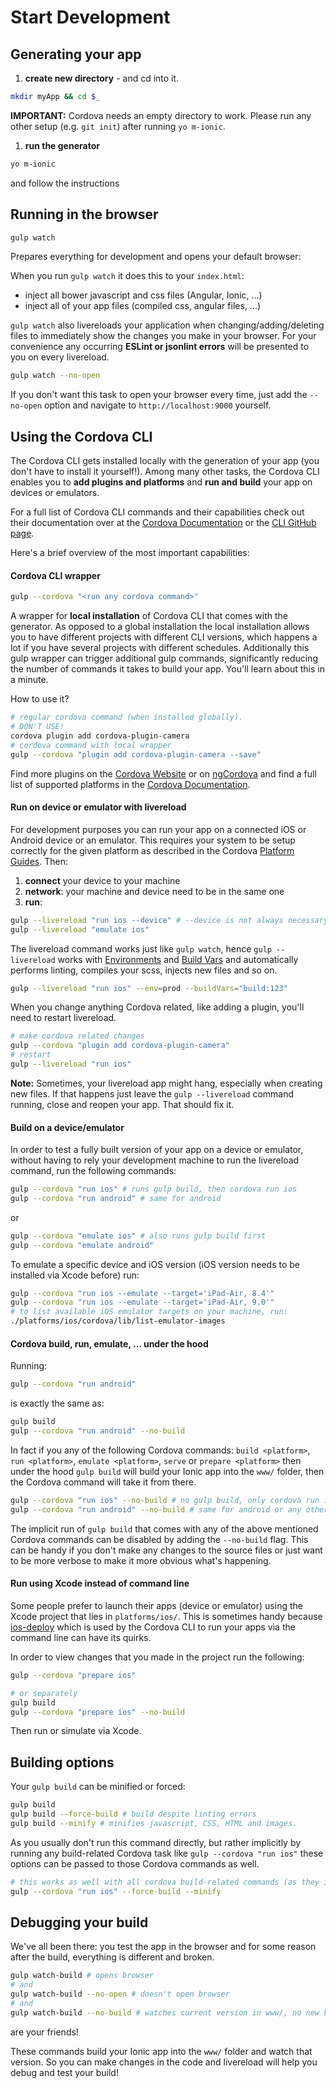 # Start Development

## Generating your app
1. **create new directory** - and cd into it.

  ```sh
  mkdir myApp && cd $_
  ```
  **IMPORTANT:** Cordova needs an empty directory to work. Please run any other setup (e.g. `git init`) after running `yo m-ionic`.

1. **run the generator**

  ```sh
  yo m-ionic
  ```
  and follow the instructions


## Running in the browser
```sh
gulp watch
```
Prepares everything for development and opens your default browser:

When you run `gulp watch` it does this to your `index.html`:
- inject all bower javascript and css files (Angular, Ionic, ...)
- inject all of your app files (compiled css, angular files, ...)

`gulp watch` also livereloads your application when changing/adding/deleting files to immediately show the changes you make in your browser. For your convenience any occurring **ESLint or jsonlint errors** will be presented to you on every livereload.

```sh
gulp watch --no-open
```
If you don't want this task to open your browser every time, just add the `--no-open` option and navigate to `http://localhost:9000` yourself.

## Using the Cordova CLI
The Cordova CLI gets installed locally with the generation of your app (you don't have to install it yourself!). Among many other tasks, the Cordova CLI enables you to **add plugins and platforms** and **run and build** your app on devices or emulators.

For a full list of Cordova CLI commands and their capabilities check out their documentation over at the [Cordova Documentation](https://cordova.apache.org/docs/en/latest/cordova-cli/index.html) or the [CLI GitHub page](https://github.com/apache/cordova-cli/).

Here's a brief overview of the most important capabilities:

#### Cordova CLI wrapper
```sh
gulp --cordova "<run any cordova command>"
```
A wrapper for **local installation** of Cordova CLI that comes with the generator. As opposed to a global installation the local installation allows you to have different projects with different CLI versions, which happens a lot if you have several projects with different schedules. Additionally this gulp wrapper can trigger additional gulp commands, significantly reducing the number of commands it takes to build your app. You'll learn about this in a minute.

How to use it?

```sh
# regular cordova command (when installed globally).
# DON'T USE!
cordova plugin add cordova-plugin-camera
# cordova command with local wrapper
gulp --cordova "plugin add cordova-plugin-camera --save"
```

Find more plugins on the [Cordova Website](https://cordova.apache.org/plugins/) or on [ngCordova](http://ngcordova.com/docs/plugins/) and find a full list of supported platforms in the [Cordova Documentation](https://cordova.apache.org/docs/en/latest/guide/platforms/android/index.html).

#### Run on device or emulator with livereload
For development purposes you can run your app on a connected iOS or Android device or an emulator. This requires your system to be setup correctly for the given platform as described in the Cordova [Platform Guides](https://cordova.apache.org/docs/en/latest/guide/platforms/android/index.html). Then:

1. **connect** your device to your machine
2. **network**: your machine and device need to be in the same one
3. **run**:

```sh
gulp --livereload "run ios --device" # --device is not always necessary
gulp --livereload "emulate ios"
```
The livereload command works just like `gulp watch`, hence `gulp --livereload` works with [Environments](./environments.md) and [Build Vars](./build_vars.md) and automatically performs linting, compiles your scss, injects new files and so on.

```sh
gulp --livereload "run ios" --env=prod --buildVars="build:123"
```
When you change anything Cordova related, like adding a plugin, you'll need to restart livereload.
```sh
# make cordova related changes
gulp --cordova "plugin add cordova-plugin-camera"
# restart
gulp --livereload "run ios"
```
**Note:** Sometimes, your livereload app might hang, especially when creating new files. If that happens just leave the `gulp --livereload` command running, close and reopen your app. That should fix it.

#### Build on a device/emulator
In order to test a fully built version of your app on a device or emulator, without having to rely your development machine to run the livereload command, run the following commands:
```sh
gulp --cordova "run ios" # runs gulp build, then cordova run ios
gulp --cordova "run android" # same for android

```
or
```sh
gulp --cordova "emulate ios" # also runs gulp build first
gulp --cordova "emulate android"
```

To emulate a specific device and iOS version (iOS version needs to be installed via Xcode before) run:
```sh
gulp --cordova "run ios --emulate --target='iPad-Air, 8.4'"
gulp --cordova "run ios --emulate --target='iPad-Air, 9.0'"
# to list available iOS emulator targets on your machine, run:
./platforms/ios/cordova/lib/list-emulator-images
```

#### Cordova build, run, emulate, ... under the hood
Running:
```sh
gulp --cordova "run android"
```
is exactly the same as:
```sh
gulp build
gulp --cordova "run android" --no-build
```

In fact if you any of the following Cordova commands: `build <platform>`, `run <platform>`, `emulate <platform>`, `serve` or `prepare <platform>` then under the hood `gulp build` will build your Ionic app into the `www/` folder, then the Cordova command will take it from there.

```sh
gulp --cordova "run ios" --no-build # no gulp build, only cordova run ios
gulp --cordova "run android" --no-build # same for android or any other platform
```

The implicit run of `gulp build` that comes with any of the above mentioned Cordova commands can be disabled by adding the `--no-build` flag. This can be handy if you don't make any changes to the source files or just want to be more verbose to make it more obvious what's happening.

#### Run using Xcode instead of command line
Some people prefer to launch their apps (device or emulator) using the Xcode project that lies in `platforms/ios/`. This is sometimes handy because [ios-deploy](https://github.com/phonegap/ios-deploy) which is used by the Cordova CLI to run your apps via the command line can have its quirks.

In order to view changes that you made in the project run the following:
```sh
gulp --cordova "prepare ios"

# or separately
gulp build
gulp --cordova "prepare ios" --no-build
```
Then run or simulate via Xcode.


## Building options
Your `gulp build` can be minified or forced:
```sh
gulp build
gulp build --force-build # build despite linting errors
gulp build --minify # minifies javascript, CSS, HTML and images.
```

As you usually don't run this command directly, but rather implicitly by running any build-related Cordova task like `gulp --cordova "run ios"` these options can be passed to those Cordova commands as well.
```sh
# this works as well with all cordova build-related commands (as they implicitly run gulp build)
gulp --cordova "run ios" --force-build --minify
```

## Debugging your build

We've all been there: you test the app in the browser and for some reason after the build, everything is different and broken.
```sh
gulp watch-build # opens browser
# and
gulp watch-build --no-open # doesn't open browser
# and
gulp watch-build --no-build # watches current version in www/, no new build
```
are your friends!

These commands build your Ionic app into the `www/` folder and watch that version. So you can make changes in the code and livereload will help you debug and test your build!
